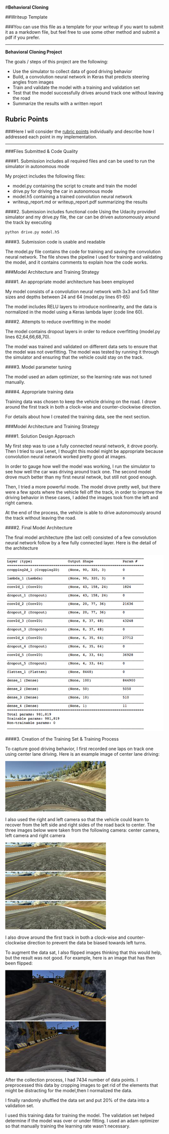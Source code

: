 #**Behavioral Cloning** 

##Writeup Template

###You can use this file as a template for your writeup if you want to submit it as a markdown file, but feel free to use some other method and submit a pdf if you prefer.

---

**Behavioral Cloning Project**

The goals / steps of this project are the following:
* Use the simulator to collect data of good driving behavior
* Build, a convolution neural network in Keras that predicts steering angles from images
* Train and validate the model with a training and validation set
* Test that the model successfully drives around track one without leaving the road
* Summarize the results with a written report


[//]: # (Image References)

[image1]: ./examples/model.jpg "Model Visualization"
[image2]: ./examples/track1.jpg "Track1 Image"
[image3]: ./examples/center.jpg "Center Image"
[image4]: ./examples/left.jpg "Left Image"
[image5]: ./examples/right.jpg "Right Image"
[image6]: ./examples/origin_image.jpg "Normal Image"
[image7]: ./examples/flip_image.jpg "Flipped Image"

## Rubric Points
###Here I will consider the [rubric points](https://review.udacity.com/#!/rubrics/432/view) individually and describe how I addressed each point in my implementation.  

---
###Files Submitted & Code Quality

####1. Submission includes all required files and can be used to run the simulator in autonomous mode

My project includes the following files:
* model.py containing the script to create and train the model
* drive.py for driving the car in autonomous mode
* model.h5 containing a trained convolution neural network 
* writeup_report.md or writeup_report.pdf summarizing the results

####2. Submission includes functional code
Using the Udacity provided simulator and my drive.py file, the car can be driven autonomously around the track by executing 
```sh
python drive.py model.h5
```

####3. Submission code is usable and readable

The model.py file contains the code for training and saving the convolution neural network. The file shows the pipeline I used for training and validating the model, and it contains comments to explain how the code works.

###Model Architecture and Training Strategy

####1. An appropriate model architecture has been employed

My model consists of a convolution neural network with 3x3 and 5x5 filter sizes and depths between 24 and 64 (model.py lines 61-65) 

The model includes RELU layers to introduce nonlinearity, and the data is normalized in the model using a Keras lambda layer (code line 60). 

####2. Attempts to reduce overfitting in the model

The model contains dropout layers in order to reduce overfitting (model.py lines 62,64,66,68,70).

The model was trained and validated on different data sets to ensure that the model was not overfitting. The model was tested by running it through the simulator and ensuring that the vehicle could stay on the track.

####3. Model parameter tuning

The model used an adam optimizer, so the learning rate was not tuned manually.

####4. Appropriate training data

Training data was chosen to keep the vehicle driving on the road. I drove around the first track in both a clock-wise and counter-clockwise direction.

For details about how I created the training data, see the next section. 

###Model Architecture and Training Strategy

####1. Solution Design Approach

My first step was to use a fully connected neural network, it drove poorly. Then I tried to use Lenet, I thought this model might be appropriate because convolution neural network worked pretty good at images.

In order to gauge how well the model was working, I run the simulator to see how well the car was driving around track one. The second  model drove much better than my first neural netwok, but still not good enough.

Then, I tried a more powerful mode. The model drove pretty well, but there were a few spots where the vehicle fell off the track, in order to improve the driving behavior in these cases, I added the images took from the left and right camera.

At the end of the process, the vehicle is able to drive autonomously around the track without leaving the road.

####2. Final Model Architecture

The final model architecture (the last cell) consisted of a few convolution neural network follow by a few fully connected layer. 
Here is the detail of the architecture

![alt text][image1]

####3. Creation of the Training Set & Training Process

To capture good driving behavior, I first recorded one laps on track one using center lane driving. Here is an example image of center lane driving:

![alt text][image2]

I also used the right and left camera so that the vehicle could learn to recover from the left side and right sides of the road back to center. The three images below were taken from the following camera: center camera, left camera and right camera

![alt text][image3]
![alt text][image4]
![alt text][image5]

I also drove around the first track in both a clock-wise and counter-clockwise direction to prevent the data be biased towards left turns.

To augment the data sat, I also flipped images thinking that this would help, but the result was not good. For example, here is an image that has then been flipped:

![alt text][image6]
![alt text][image7]



After the collection process, I had 7434 number of data points. I preprocessed this data by cropping images to get rid of the elements that might be distracting for the model,then I normalized the data.


I finally randomly shuffled the data set and put 20% of the data into a validation set. 

I used this training data for training the model. The validation set helped determine if the model was over or under fitting. I used an adam optimizer so that manually training the learning rate wasn't necessary.
